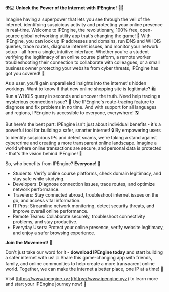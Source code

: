 🌍💻 **Unlock the Power of the Internet with IPEngine!** 📡💥

Imagine having a superpower that lets you see through the veil of the internet, identifying suspicious activity and protecting your online presence in real-time. Welcome to IPEngine, the revolutionary, 100% free, open-source global networking utility app that's changing the game! 🚀 With IPEngine, you can look up IP addresses and domains, run DNS and WHOIS queries, trace routes, diagnose internet issues, and monitor your network setup - all from a single, intuitive interface. Whether you're a student verifying the legitimacy of an online course platform, a remote worker troubleshooting their connection to collaborate with colleagues, or a small business owner protecting your website from cyber threats, IPEngine has got you covered! 💪

As a user, you'll gain unparalleled insights into the internet's hidden workings. Want to know if that new online shopping site is legitimate? 🛍️ Run a WHOIS query in seconds and uncover the truth. Need help tracing a mysterious connection issue? 🔧 Use IPEngine's route-tracing feature to diagnose and fix problems in no time. And with support for all languages and regions, IPEngine is accessible to everyone, everywhere! 🌎

But here's the best part: IPEngine isn't just about individual benefits - it's a powerful tool for building a safer, smarter internet! 🔒 By empowering users to identify suspicious IPs and detect scams, we're taking a stand against cybercrime and creating a more transparent online landscape. Imagine a world where online transactions are secure, and personal data is protected - that's the vision behind IPEngine! 🌟

So, who benefits from IPEngine? **Everyone!** 👥

* Students: Verify online course platforms, check domain legitimacy, and stay safe while studying.
* Developers: Diagnose connection issues, trace routes, and optimize network performance.
* Travelers: Stay connected abroad, troubleshoot internet issues on the go, and access vital information.
* IT Pros: Streamline network monitoring, detect security threats, and improve overall online performance.
* Remote Teams: Collaborate securely, troubleshoot connectivity problems, and stay productive.
* Everyday Users: Protect your online presence, verify website legitimacy, and enjoy a safer browsing experience.

**Join the Movement! 🌟**

Don't just take our word for it - **download IPEngine today** and start building a safer internet with us! 💥 Share this game-changing app with friends, family, and online communities to help create a more transparent online world. Together, we can make the internet a better place, one IP at a time! 🌈

Visit [https://www.ipengine.xyz](https://www.ipengine.xyz) to learn more and start your IPEngine journey now! 🚀